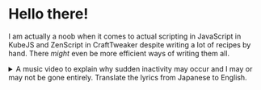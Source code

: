 # Hello there!

I am actually a noob when it comes to actual scripting in JavaScript in KubeJS and ZenScript in CraftTweaker despite writing a lot of recipes by hand. There *might* even be more efficient ways of writing them all.

<details>

<summary>A music video to explain why sudden inactivity may occur and I may or may not be gone entirely. Translate the lyrics from Japanese to English.</summary>

 ### 【Honkai: Star Rail MMD】なにやってもうまくいかない【Trailblazer/Stelle】
 
<a href="https://www.youtube.com/embed/--hc6SzDARA" target="_blank">
 <img src="http://img.youtube.com/vi/--hc6SzDARA/mqdefault.jpg" alt="Watch the video" width="560" height="315" border="10" />
</a>
 
 TL;DR - Nothing in life is going right for me right now.
 
0:00
バカクソゴミクズきちゃない言葉で誰かを傷付けた 無視するつもりが真に受けタラレバほらまた傷付いた 大好きだったものちょっと嫌いになりそうな気がしてた やりもしないくせ出来もしないくせ偉そうな口きくな
 
0:04
なにやってもうまくいかない 脳内じゃ戦争だもんね突っ立ってたって
 
0:08
なにやってもうまくいかない
 
0:10
愛して愛して なにやってもうまくいかない
 
0:13
大惨事wうっせぇわ低脳聞いたことあんぞ
 
0:16
なにやってもうまくいかない なにやってもうまくいかない
 
0:19
はぁ
 
0:19
ほら見てスゴイでしょうが発端になり
 
0:23
インスパイアオマージュが飛びかうフィールドで
 
0:28
淡々とオリジナリティだかなんだか 模索していけって
 
0:33
茨でバラバラな脳内です 何歳下かもわかんないおこちゃまが
 
0:38
評価されてんだどうかしてるよな
 
0:41
ってそっちのセリフよな まぁ良いから全部聞き流して下さい
 
0:46
どうか
 
0:46
バカクソゴミクズきちゃない言葉で誰かを傷付けた 無視するつもりが真に受けタラレバほらまた傷付いた 大好きだったものちょっと嫌いになりそうな気がしてた やりもしないくせ出来もしないくせ偉そうな口きくな
 
0:50
なにやってもうまくいかない 脳内じゃ戦争だもんね突っ立ってたって
 
0:54
なにやってもうまくいかない
 
0:56
愛して愛して なにやってもうまくいかない
 
0:59
大惨事wうっせぇわ低脳聞いたことあんぞ
 
1:02
なにやってもうまくいかない なにやってもうまくいかない
 
1:05
嫌になっても戻りはしない だんだんとさ気付いてんだ同化してたって
 
1:09
ってかはなから戻れはしない
 
1:11
どうしてどうして あとちょっとで乗れやしない
 
1:14
乗客は満杯だもんねジッとしてたって
 
1:17
なにやってもうまくいかない なにやってもうまくいかない
 
1:20
はぁあ
 
1:22
そうか気付いて傷付いてスローダウン
 
1:26
あっという間に折衷案ムシャクシャはフルテンです
 
1:30
ダンスダンダンスダンスを踊れ踊れ
 
1:33
卍パーティぶっ壊してしらばっくれ尽くせ笑
 
1:37
一般ピーポー連行せえよ電光石火で
 
1:41
鉄板のネタもはや前方後円墳、は？
 
1:45
私がこれまでどれだけ努力したかしてないかに関わらないまま 汚い言葉を吐いて自分を納得させるのは簡単ですけど 適当なところで飽きたと投げ出しその実力量不足の誤魔化し うだうだ言ってるお前にゃ将来ないからどうぞ楽しみに生きなよ
 
1:49
独自の物差しあてがってんなよ今に見てろクソが ところでお前の生きがいソレなの悔い改めろよな 黙っておいたら良いのに甚だ宝の持ち腐れ 何にも成し遂げないまま三途の川でも眺めてな
 
1:52
なにやってもうまくいかない 脳内じゃ戦争だもんね突っ立ってたって
 
1:56
なにやってもうまくいかない
 
1:58
愛して愛して なにやってもうまくいかない
 
2:02
大惨事wうっせぇわ低脳聞いたことあんぞ
 
2:04
なにやってもうまくいかない なにやってもうまくいかない
 
2:08
なにやってもうまくいかない 戦々は恐々だもんねツッパってたって
 
2:12
なにやってもうまくいかない
 
2:13
愛して愛さないで なにやってもうまくいかない
 
2:17
心配してるフリしてんのもう気付いてるよ
 
2:20
なにやってもうまくいかない なにやってもうまくいかない
 
2:23
何にもやってないだけじゃない

</details>

